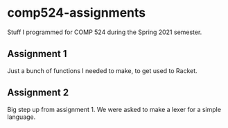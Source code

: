 # comp524-assignments
Stuff I programmed for COMP 524 during the Spring 2021 semester. 

## Assignment 1
Just a bunch of functions I needed to make, to get used to Racket.

## Assignment 2
Big step up from assignment 1. We were asked to make a lexer for a simple language. 
